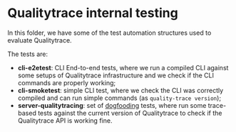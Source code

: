 # Qualitytrace internal testing

In this folder, we have some of the test automation structures used to evaluate Qualitytrace. 

The tests are:
- **cli-e2etest**: CLI End-to-end tests, where we run a compiled CLI against some setups of Qualitytrace infrastructure and we check if the CLI commands are properly working;
- **cli-smoketest**: simple CLI test, where we check the CLI was correctly compiled and can run simple commands (as `quality-trace version`);
- **server-qualitytracing**: set of [dogfooding](https://en.wikipedia.org/wiki/Eating_your_own_dog_food) tests, where run some trace-based tests against the current version of Qualitytrace to check if the Qualitytrace API is working fine.
